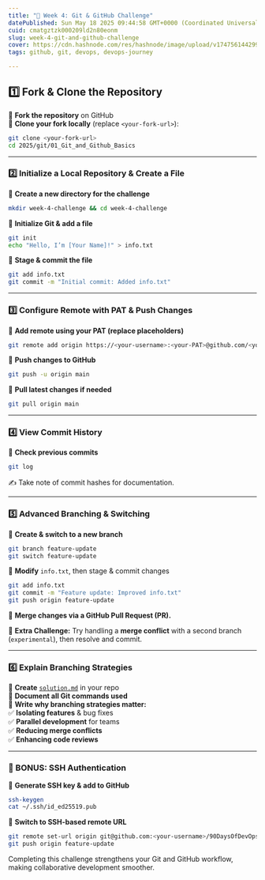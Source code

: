 ```yaml
---
title: "🔹 Week 4: Git & GitHub Challenge"
datePublished: Sun May 18 2025 09:44:58 GMT+0000 (Coordinated Universal Time)
cuid: cmatgztzk000209ld2n80eonm
slug: week-4-git-and-github-challenge
cover: https://cdn.hashnode.com/res/hashnode/image/upload/v1747561442991/9580dac2-d10e-46ce-b997-4e9aad0f0b3e.png
tags: github, git, devops, devops-journey

---
```


## **1️⃣ Fork & Clone the Repository**

🔹 **Fork the repository** on GitHub  
🔹 **Clone your fork locally** (replace `<your-fork-url>`):

```bash
git clone <your-fork-url>
cd 2025/git/01_Git_and_Github_Basics
```

---

### **2️⃣ Initialize a Local Repository & Create a File**

🔹 **Create a new directory for the challenge**

```bash
mkdir week-4-challenge && cd week-4-challenge
```

🔹 **Initialize Git & add a file**

```bash
git init
echo "Hello, I’m [Your Name]!" > info.txt
```

🔹 **Stage & commit the file**

```bash
git add info.txt
git commit -m "Initial commit: Added info.txt"
```

---

### **3️⃣ Configure Remote with PAT & Push Changes**

🔹 **Add remote using your PAT (replace placeholders)**

```bash
git remote add origin https://<your-username>:<your-PAT>@github.com/<your-username>/90DaysOfDevOps.git
```

🔹 **Push changes to GitHub**

```bash
git push -u origin main
```

🔹 **Pull latest changes if needed**

```bash
git pull origin main
```

---

### **4️⃣ View Commit History**

🔹 **Check previous commits**

```bash
git log
```

✍️ Take note of commit hashes for documentation.

---

### **5️⃣ Advanced Branching & Switching**

🔹 **Create & switch to a new branch**

```bash
git branch feature-update
git switch feature-update
```

🔹 **Modify** `info.txt`, then stage & commit changes

```bash
git add info.txt
git commit -m "Feature update: Improved info.txt"
git push origin feature-update
```

🔹 **Merge changes via a GitHub Pull Request (PR).**

📌 **Extra Challenge:** Try handling a **merge conflict** with a second branch (`experimental`), then resolve and commit.

---

### **6️⃣ Explain Branching Strategies**

🔹 **Create** [`solution.md`](http://solution.md) in your repo  
🔹 **Document all Git commands used**  
🔹 **Write why branching strategies matter:**  
✅ **Isolating features** & bug fixes  
✅ **Parallel development** for teams  
✅ **Reducing merge conflicts**  
✅ **Enhancing code reviews**

---

### **🔹 BONUS: SSH Authentication**

🔹 **Generate SSH key & add to GitHub**

```bash
ssh-keygen
cat ~/.ssh/id_ed25519.pub
```

🔹 **Switch to SSH-based remote URL**

```bash
git remote set-url origin git@github.com:<your-username>/90DaysOfDevOps.git
git push origin feature-update
```

Completing this challenge strengthens your Git and GitHub workflow, making collaborative development smoother.